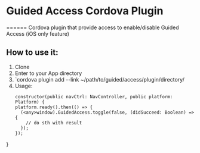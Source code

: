 # Guided Access Cordova Plugin
======
Cordova plugin that provide access to enable/disable Guided Access (iOS only feature)

## How to use it:
1. Clone
2. Enter to your App directory
3. `cordova plugin add --link ~/path/to/guided/access/plugin/directory/
4. Usage: 
    ```
    constructor(public navCtrl: NavController, public platform: Platform) {
    platform.ready().then(() => {
      (<any>window).GuidedAccess.toggle(false, (didSucceed: Boolean) => {
        // do sth with result 
      });
    });
  }
  ```
